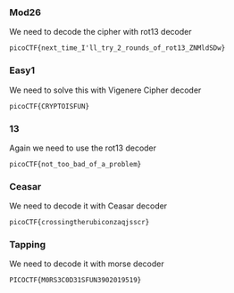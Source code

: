 ### Mod26
   We need to decode the cipher with rot13 decoder
```
picoCTF{next_time_I'll_try_2_rounds_of_rot13_ZNMldSDw}
```
### Easy1
   We need to solve this with Vigenere Cipher decoder
```
picoCTF{CRYPTOISFUN}
```
### 13
  Again we need to use the rot13 decoder
```
picoCTF{not_too_bad_of_a_problem}
```
### Ceasar
   We need to decode it with Ceasar decoder
```
picoCTF{crossingtherubiconzaqjsscr}
```
### Tapping
  We need to decode it with morse decoder
```
PICOCTF{M0RS3C0D31SFUN3902019519}
```
